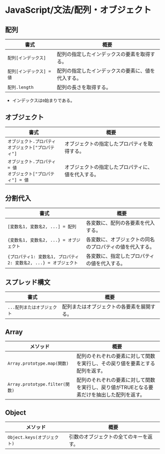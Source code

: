 # JavaScript/文法/配列・オブジェクト

## 配列

| 書式                      | 概要                                               |
| ------------------------- | -------------------------------------------------- |
| `配列[インデックス]`      | 配列の指定したインデックスの要素を取得する。       |
| `配列[インデックス] = 値` | 配列の指定したインデックスの要素に、値を代入する。 |
| `配列.length`             | 配列の長さを取得する。                             |

- インデックスは`0`始まりである。

## オブジェクト

| 書式                                                         | 概要                                               |
| ------------------------------------------------------------ | -------------------------------------------------- |
| `オブジェクト.プロパティ`<br />`オブジェクト["プロパティ"]`  | オブジェクトの指定したプロパティを取得する。       |
| `オブジェクト.プロパティ = 値`<br />`オブジェクト["プロパティ"] = 値` | オブジェクトの指定したプロパティに、値を代入する。 |

## 分割代入

| 書式                                                         | 概要                                                     |
| ------------------------------------------------------------ | -------------------------------------------------------- |
| `[変数名1, 変数名2, ...] = 配列`                             | 各変数に、配列の各要素を代入する。                       |
| `{変数名1, 変数名2, ...} = オブジェクト`                     | 各変数に、オブジェクトの同名のプロパティの値を代入する。 |
| `{プロパティ1: 変数名1, プロパティ2: 変数名2, ...} = オブジェクト` | 各変数に、指定したプロパティの値を代入する。             |

## スプレッド構文

| 書式                        | 概要                                       |
| --------------------------- | ------------------------------------------ |
| `...配列またはオブジェクト` | 配列またはオブジェクトの各要素を展開する。 |

## Array

| メソッド                       | 概要                                                         |
| ------------------------------ | ------------------------------------------------------------ |
| `Array.prototype.map(関数)`    | 配列のそれぞれの要素に対して関数を実行し、その戻り値を要素とする配列を返す。 |
| `Array.prototype.filter(関数)` | 配列のそれぞれの要素に対して関数を実行し、戻り値がTRUEとなる要素だけを抽出した配列を返す。 |

## Object

| メソッド                    | 概要                                   |
| --------------------------- | -------------------------------------- |
| `Object.keys(オブジェクト)` | 引数のオブジェクトの全てのキーを返す。 |
